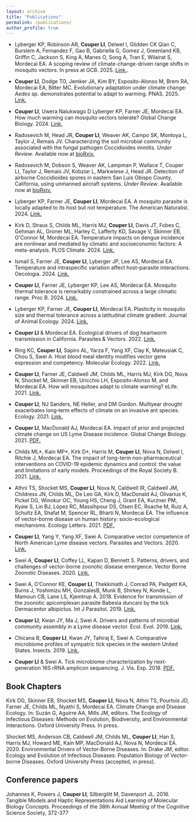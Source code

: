 ```yaml
---
layout: archive
title: "Publications"
permalink: /publications/
author_profile: true
---
```


- Lyberger KP, Robinson AR, **Couper LI**, Delwel I, Glidden CK Qian C, Burslem A, Fernandez F, Gao B, Gabriella G, Gomez J, Greenland KB, Griﬃn C, Jackson S, King A, Manes O, Song A, Tran E, Wilairat S, Mordecai EA. A scoping review of climate-change-driven range shifts in mosquito vectors. In press at GCB. 2025. [Link.](https://www.biorxiv.org/content/10.1101/2025.03.25.645279v1.abstract). 

- **Couper LI**, Dodge TO, Jemker JA, Kim BY, Exposito-Alonso M, Brem RA, Mordecai EA, Bitter MC. Evolutionary adaptation under climate change: *Aedes* sp. demonstrates potential to adapt to warming. PNAS. 2025. [Link.](https://www.pnas.org/doi/10.1073/pnas.2418199122)

- **Couper LI**, Uwera Nalukwago D Lyberger KP, Farner JE, Mordecai EA. How much warming can
mosquito vectors tolerate? Global Change Biology. 2024. [Link.](https://onlinelibrary.wiley.com/doi/full/10.1111/gcb.17610?casa_token=Xq8yguAtFtMAAAAA%3A4HxIsaia-vTzII3MBTtVep_m_2EhOVYM_QVrr5xHl70hS64Dh6NZmJFwqAt9aFkME2-9fbKCXPzBUs4-)

- Radosevich M, Head JR, **Couper LI**, Weaver AK, Campo SK, Montoya L, Taylor J, Remais JV.
Characterizing the soil microbial community associated with the fungal pathogen Coccidioides immitis.
*Under Review*. Available now at [bioRxiv.](https://www.biorxiv.org/content/10.1101/2024.09.27.615053v1)

- Radosevich M, Dobson S, Weaver AK, Lampman P, Wallace T, Couper LI, Taylor J, Remais JV,
Kobziar L, Markwiese J, Head JR. Detection of airborne Coccidioides spores in eastern San Luis Obispo
County, California, using unmanned aircraft systems. *Under Review*. Available now at [bioRxiv.](https://www.biorxiv.org/content/10.1101/2024.10.28.620741v1)

- Lyberger KP, Farner JE, **Couper LI**, Mordecai EA. A mosquito parasite is locally adapted to its host but not temperature. The American Naturalist. 2024. [Link.](https://www.journals.uchicago.edu/doi/full/10.1086/730522)

- Kirk D, Straus S, Childs ML, Harris MJ, **Couper LI**, Davis JT, Fobes C, Gehman AL, Groner ML, Harley C, Lafferty KD, Savage V, Skinner EB, O'Connor M, Mordecai EA. Temperature impacts on dengue incidence are nonlinear and mediated by climatic and socioeconomic factors: A meta-analysis. PLOS Climate. 2024. [Link.](https://journals.plos.org/climate/article?id=10.1371/journal.pclm.0000152)

- Ismail S, Farner JE, **Couper LI**, Lyberger JP, Lee AS, Mordecai EA. Temperature and intraspecific variation affect host–parasite interactions. Oecologia. 2024. [Link.](https://link.springer.com/article/10.1007/s00442-023-05481-z)

- **Couper LI**, Farner JE, Lyberger KP, Lee AS, Mordecai EA. Mosquito thermal tolerance is remarkably constrained across a large climatic range. Proc B. 2024. [Link.](https://royalsocietypublishing.org/doi/abs/10.1098/rspb.2023.2457)

- Lyberger KP, Farner JE, **Couper LI**, Mordecai EA. Plasticity in mosquito size and thermal tolerance across a latitudinal climate gradient. Journal of Animal Ecology. 2024. [Link.](https://scholar.google.com/citations?view_op=view_citation&hl=en&user=O9LFvEcAAAAJ&sortby=pubdate&citation_for_view=O9LFvEcAAAAJ:fbc8zXXH2BUC)

- **Couper LI** & Mordecai EA. Ecological drivers of dog heartworm transmission in California. Parasites & Vectors. 2022. [Link.](https://link.springer.com/article/10.1186/s13071-022-05526-x)

- Ring KC, **Couper LI**, Sapiro AL, Yarza F, Yang XF, Clay K, Mateusiak C, Chou S, Swei A. Host blood meal identity modifies vector gene expression and competency. Molecular Ecology. 2022. [Link.](https://onlinelibrary.wiley.com/doi/10.1111/mec.16413)

- **Couper LI**, Farner JE, Caldwell JM, Childs ML, Harris MJ, Kirk DG, Nova N, Shocket M,  Skinner EB, Uricchio LH, Exposito-Alonso M, and Mordecai EA. How will mosquitoes adapt to climate warming? eLife. 2021. [Link.](https://elifesciences.org/articles/69630)

- **Couper LI**, NJ Sanders, NE Heller, and DM Gordon. Multiyear drought exacerbates long‐term effects of climate on an invasive ant species. Ecology. 2021. [Link.](https://esajournals.onlinelibrary.wiley.com/doi/full/10.1002/ecy.3476)

- **Couper LI**, MacDonald AJ, Mordecai EA. Impact of prior and projected climate change on US Lyme Disease incidence. Global Change Biology. 2021. <a href="https://lcouper.github.io/assets/Couper_2020_GCB.pdf" target="_blank">PDF.</a>

- Childs ML*, Kain MP*, Kirk D*, Harris M, **Couper LI**, Nova N, Delwel I, Ritchie J, Mordecai EA. The impact of long-term non-pharmaceutical interventions on COVID-19 epidemic dynamics and control: the value and limitations of early models. Proceedings of the Royal Society B. 2021. [Link.](https://royalsocietypublishing.org/doi/full/10.1098/rspb.2021.0811)

- Athni TS, Shocket MS, **Couper LI**, Nova N, Caldwell IR, Caldwell JM, Childress JN, Childs ML, De Leo GA, Kirk D, MacDonald AJ, Olivarius K, Pickel DG, Winokur OC, Young HS, Cheng J, Grant EA, Kurzner PM, Kyaw S, Lin BJ, López RC, Massihpour DS, Olsen EC, Roache M, Ruiz A, Schultz EA, Shafat M, Spencer RL, Bharti N, Mordecai EA. The influence of vector-borne disease on human history: socio-ecological mechanisms. Ecology Letters. 2021. <a href="https://lcouper.github.io/assets/Athni_2021_EcolLetters.pdf" target="_blank">PDF.</a>

- **Couper LI**, Yang Y, Yang XF, Swei A. Comparative vector competence of North American Lyme disease vectors. Parasites and Vectors. 2020. [Link.](https://parasitesandvectors.biomedcentral.com/articles/10.1186/s13071-020-3893-x)

- Swei A, **Couper LI**, Coffey LL, Kapan D, Bennett S. Patterns, drivers, and challenges of vector-borne zoonotic disease emergence. Vector Borne Zoonotic Diseases. 2020. [Link.](https://www.liebertpub.com/doi/full/10.1089/vbz.2018.2432?casa_token=yzWQWWtGKGwAAAAA%3AU3NNB4dVM2Ztnz7xlAyymv5tKWt75nudfBUOKstxL1Jqayo3vwSnr_eqkrHuj8MyM_MWLKe8DQO56A)

- Swei A, O’Connor KE, **Couper LI**, Thekkiniath J, Conrad PA, Padgett KA, Burns J, Yoshimizu MH, GonzalesB, Munk B, Shirkey N, Konde L, Mamoun CB, Lane LS, Kjemtrup A. 2018. Evidence for transmission of the zoonotic apicomplexan parasite Babesia duncani by the tick Dermacentor albipictus. Int J Parasitol. 2019. [Link.](https://www.sciencedirect.com/science/article/pii/S0020751918302431?casa_token=Bezv1DAbdQUAAAAA:xmkOP3qfoos1nuNJax7wZje3BzceR6l7JbC6tniflZoNhAUkXWmjSPd_iaFsfMtLCvt3ERESeoM)

- **Couper LI**, Kwan JY, Ma J, Swei A. Drivers and patterns of microbial community assembly in a Lyme disease vector. Ecol. Evol. 2019. [Link.](https://onlinelibrary.wiley.com/doi/full/10.1002/ece3.5361)

- Chicana B, **Couper LI**, Kwan JY, Tahiraj E, Swei A.  Comparative microbiome profiles of sympatric tick species in the western United States. Insects. 2019. [Link.](https://www.mdpi.com/555856)

- **Couper LI** & Swei A. Tick microbiome characterization by next-generation 16S rRNA amplicon sequencing. J. Vis. Exp. 2018. <a href="https://lcouper.github.io/assets/Couper_2018_jove.pdf" target="_blank">PDF.</a>

## Book Chapters

Kirk DG, Skinner EB, Shocket MS, **Couper LI**, Nova N, Athni TS, Pourtois JD, Farner JE, Childs ML, Nyathi S, Mordecai EA. Climate Change and Disease Ecology. In: Suzán G, Aguirre AA, Mills JM, editors. The Ecology of Infectious Diseases: Methods on Evolution, Biodiversity, and Environmental Interactions. Oxford University Press. In press.

Shocket MS, Anderson CB, Caldwell JM, Childs ML,  **Couper LI**, Han S, Harris MJ, Howard ME, Kain MP, MacDonald AJ, Nova N, Mordecai EA. 2020. Environmental Drivers of Vector-Borne Diseases. In: Drake JM, editor. Ecology and Evolution of Infectious Diseases: Population Biology of Vector-borne Diseases. Oxford University Press (accepted, in press).

## Conference papers

Johannes K, Powers J, **Couper LI**, Silberglitt M, Davenport JL. 2016. Tangible Models and Haptic Representations Aid Learning of Molecular Biology Concepts. Proceedings of the 38th Annual Meeting of the Cognitive Science Society, 372-377
